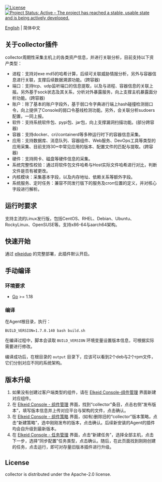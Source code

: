 [![License](https://img.shields.io/badge/License-Apache%20v2-blue.svg)](https://github.com/bytedance/Elkeid/blob/main/agent/LICENSE)
[![Project Status: Active – The project has reached a stable, usable state and is being actively developed.](https://www.repostatus.org/badges/latest/active.svg)](https://www.repostatus.org/#active)

[English](README.md) | 简体中文
## 关于collector插件
collector周期性采集主机上的各类资产信息，并进行关联分析，目前支持以下资产类型：
- 进程：支持对exe md5的哈希计算，后续可关联威胁情报分析，另外与容器信息进行关联，支撑后续数据溯源功能。(跨容器)
- 端口：支持tcp、udp监听端口的信息提取，以及与进程、容器信息的关联上报。另外基于sock状态及其关系，分析对外暴露服务，向上支撑主机暴露面分析功能。(跨容器)
- 账户：除了基本的账户字段外，基于弱口令字典进行端上hash碰撞检测弱口令，向上提供了Console的弱口令基线检测功能。另外，会关联分析sudoers配置，一同上报。
- 软件：支持系统软件包、pypi包、jar包，向上支撑漏洞扫描功能。(部分跨容器)
- 容器：支持docker、cri/containerd等多种运行时下的容器信息采集。
- 应用：支持数据库、消息队列、容器组件、Web服务、DevOps工具等类型的应用采集、目前支持30+中常见应用的版本、配置文件的匹配与提取。(跨容器)
- 硬件：支持网卡、磁盘等硬件信息的采集。
- 系统完整性校验：通过将软件包文件哈希与Host实际文件哈希进行对比，判断文件是否有被更改。
- 内核模块：采集基本字段，以及内存地址、依赖关系等额外字段。
- 系统服务、定时任务：兼容不同发行版下的服务及cron位置的定义，并对核心字段进行解析。
## 运行时要求
支持主流的Linux发行版，包括CentOS、RHEL、Debian、Ubuntu、RockyLinux、OpenSUSE等。支持x86-64与aarch64架构。
## 快速开始
通过 [elkeidup](../../elkeidup/README-zh_CN.md) 的完整部署，此插件默认开启。
## 手动编译
### 环境要求
* [Go](https://go.dev/) >= 1.18
### 编译
在Agent根目录，执行：
```
BUILD_VERSION=1.7.0.140 bash build.sh
```
在编译过程中，脚本会读取 `BUILD_VERSION` 环境变量设置版本信息，可根据实际需要进行修改。

编译成功后，在根目录的 `output` 目录下，应该可以看到2个deb与2个rpm文件，它们分别对应不同的系统架构。
## 版本升级
1. 如果没有创建过客户端类型的组件，请在 [Elkeid Console-组件管理]() 界面新建对应组件。
2. 在 [Elkeid Console - 组件管理]() 界面，找到“collector”条目，点击右侧“发布版本”，填写版本信息并上传对应平台与架构的文件，点击确认。
3. 在 [Elkeid Console - 组件策略]() 界面，(如有)删除旧的“collector”版本策略，点击“新建策略”，选中刚刚发布的版本，点击确认。后续新安装的Agent的插件均会自升级到最新版本。
4. 在 [Elkeid Console - 任务管理]() 界面，点击“新建任务”，选择全部主机，点击下一步，选择“同步配置”任务类型，点击确认。随后，在此页面找到刚刚创建的任务，点击运行，即可对存量旧版本插件进行升级。
## License
collector is distributed under the Apache-2.0 license.

